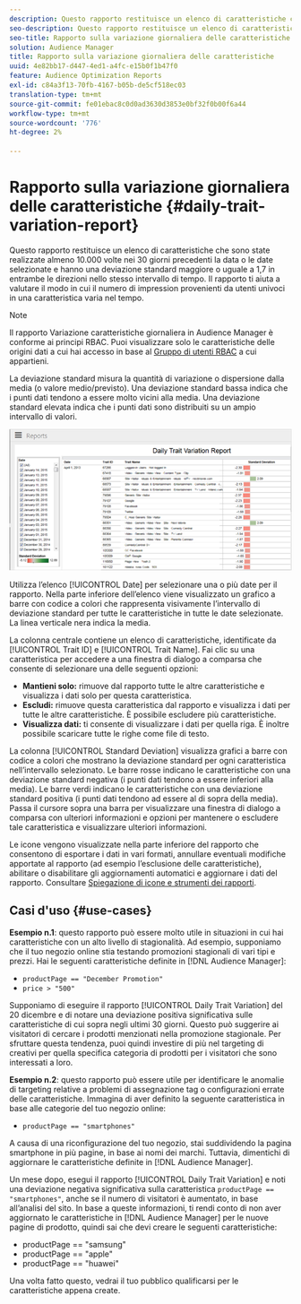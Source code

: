 ```yaml
---
description: Questo rapporto restituisce un elenco di caratteristiche che sono state realizzate almeno 10.000 volte nei 30 giorni precedenti la data o le date selezionate e hanno una deviazione standard maggiore o uguale a 1,7 in entrambe le direzioni nello stesso intervallo di tempo. Il rapporto ti aiuta a valutare il modo in cui il numero di impression provenienti da utenti univoci in una caratteristica varia nel tempo.
seo-description: Questo rapporto restituisce un elenco di caratteristiche che sono state realizzate almeno 10.000 volte nei 30 giorni precedenti la data o le date selezionate e hanno una deviazione standard maggiore o uguale a 1,7 in entrambe le direzioni nello stesso intervallo di tempo. Il rapporto ti aiuta a valutare il modo in cui il numero di impression provenienti da utenti univoci in una caratteristica varia nel tempo.
seo-title: Rapporto sulla variazione giornaliera delle caratteristiche
solution: Audience Manager
title: Rapporto sulla variazione giornaliera delle caratteristiche
uuid: 4e82bb17-d447-4ed1-a4fc-e15b0f1b47f0
feature: Audience Optimization Reports
exl-id: c84a3f13-70fb-4167-b05b-de5cf518ec03
translation-type: tm+mt
source-git-commit: fe01ebac8c0d0ad3630d3853e0bf32f0b00f6a44
workflow-type: tm+mt
source-wordcount: '776'
ht-degree: 2%

---
```


# Rapporto sulla variazione giornaliera delle caratteristiche {#daily-trait-variation-report}

Questo rapporto restituisce un elenco di caratteristiche che sono state realizzate almeno 10.000 volte nei 30 giorni precedenti la data o le date selezionate e hanno una deviazione standard maggiore o uguale a 1,7 in entrambe le direzioni nello stesso intervallo di tempo. Il rapporto ti aiuta a valutare il modo in cui il numero di impression provenienti da utenti univoci in una caratteristica varia nel tempo.

>[!NOTE]
>
>Il rapporto Variazione caratteristiche giornaliera in Audience Manager è conforme ai principi RBAC. Puoi visualizzare solo le caratteristiche delle origini dati a cui hai accesso in base al [Gruppo di utenti RBAC](/help/using/features/administration/administration-overview.md) a cui appartieni.

La deviazione standard misura la quantità di variazione o dispersione dalla media (o valore medio/previsto). Una deviazione standard bassa indica che i punti dati tendono a essere molto vicini alla media. Una deviazione standard elevata indica che i punti dati sono distribuiti su un ampio intervallo di valori.

![](assets/daily_trait_variation.png)

Utilizza l’elenco [!UICONTROL Date] per selezionare una o più date per il rapporto. Nella parte inferiore dell’elenco viene visualizzato un grafico a barre con codice a colori che rappresenta visivamente l’intervallo di deviazione standard per tutte le caratteristiche in tutte le date selezionate. La linea verticale nera indica la media.

La colonna centrale contiene un elenco di caratteristiche, identificate da [!UICONTROL Trait ID] e [!UICONTROL Trait Name]. Fai clic su una caratteristica per accedere a una finestra di dialogo a comparsa che consente di selezionare una delle seguenti opzioni:

* **Mantieni solo:** rimuove dal rapporto tutte le altre caratteristiche e visualizza i dati solo per questa caratteristica.
* **Escludi:** rimuove questa caratteristica dal rapporto e visualizza i dati per tutte le altre caratteristiche. È possibile escludere più caratteristiche.
* **Visualizza dati:** ti consente di visualizzare i dati per quella riga. È inoltre possibile scaricare tutte le righe come file di testo.

La colonna [!UICONTROL Standard Deviation] visualizza grafici a barre con codice a colori che mostrano la deviazione standard per ogni caratteristica nell’intervallo selezionato. Le barre rosse indicano le caratteristiche con una deviazione standard negativa (i punti dati tendono a essere inferiori alla media). Le barre verdi indicano le caratteristiche con una deviazione standard positiva (i punti dati tendono ad essere al di sopra della media). Passa il cursore sopra una barra per visualizzare una finestra di dialogo a comparsa con ulteriori informazioni e opzioni per mantenere o escludere tale caratteristica e visualizzare ulteriori informazioni.

Le icone vengono visualizzate nella parte inferiore del rapporto che consentono di esportare i dati in vari formati, annullare eventuali modifiche apportate al rapporto (ad esempio l’esclusione delle caratteristiche), abilitare o disabilitare gli aggiornamenti automatici e aggiornare i dati del rapporto. Consultare [Spiegazione di icone e strumenti dei rapporti](../../reporting/dynamic-reports/interactive-report-technology.md#icons-tools-explained).

## Casi d&#39;uso {#use-cases}

**Esempio n.1**: questo rapporto può essere molto utile in situazioni in cui hai caratteristiche con un alto livello di stagionalità. Ad esempio, supponiamo che il tuo negozio online stia testando promozioni stagionali di vari tipi e prezzi. Hai le seguenti caratteristiche definite in [!DNL Audience Manager]:

* `productPage == "December Promotion"`
* `price > "500"`

Supponiamo di eseguire il rapporto [!UICONTROL Daily Trait Variation] del 20 dicembre e di notare una deviazione positiva significativa sulle caratteristiche di cui sopra negli ultimi 30 giorni. Questo può suggerire ai visitatori di cercare i prodotti menzionati nella promozione stagionale. Per sfruttare questa tendenza, puoi quindi investire di più nel targeting di creativi per quella specifica categoria di prodotti per i visitatori che sono interessati a loro.

**Esempio n.2**: questo rapporto può essere utile per identificare le anomalie di targeting relative a problemi di assegnazione tag o configurazioni errate delle caratteristiche. Immagina di aver definito la seguente caratteristica in base alle categorie del tuo negozio online:

* `productPage == "smartphones"`

A causa di una riconfigurazione del tuo negozio, stai suddividendo la pagina smartphone in più pagine, in base ai nomi dei marchi. Tuttavia, dimentichi di aggiornare le caratteristiche definite in [!DNL Audience Manager].

Un mese dopo, esegui il rapporto [!UICONTROL Daily Trait Variation] e noti una deviazione negativa significativa sulla caratteristica `productPage == "smartphones"`, anche se il numero di visitatori è aumentato, in base all’analisi del sito. In base a queste informazioni, ti rendi conto di non aver aggiornato le caratteristiche in [!DNL Audience Manager] per le nuove pagine di prodotto, quindi sai che devi creare le seguenti caratteristiche:

* productPage == &quot;samsung&quot;
* productPage == &quot;apple&quot;
* productPage == &quot;huawei&quot;

Una volta fatto questo, vedrai il tuo pubblico qualificarsi per le caratteristiche appena create.
